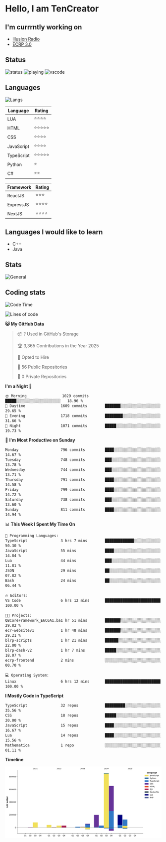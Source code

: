 # Hello, I am TenCreator

## I'm currrntly working on
- [Illusion Radio](https://illusionradio.co.uk/)
- [ECRP 3.0](http://github.com/Emerald-Coast-Roleplay/)

## Status
![status](https://api.statusbadges.me/badge/status/518334475038359555?simple=true&style=for-the-badge)
![playing](https://api.statusbadges.me/badge/playing/518334475038359555?style=for-the-badge)
![vscode](https://api.statusbadges.me/badge/vscode/518334475038359555?style=for-the-badge)

## Languages
![Langs](https://github-readme-stats.vercel.app/api/top-langs/?username=tencreator&layout=compact&theme=radical)


|Language|Rating|
|--------|------|
|LUA|⭐️⭐️⭐️⭐️|
|HTML|⭐️⭐️⭐️⭐️⭐️|
|CSS|⭐️⭐️⭐️⭐️|
|JavaScript|⭐️⭐️⭐️⭐️|
|TypeScript|⭐️⭐️⭐️⭐️⭐️|
|Python|⭐️|
|C#|⭐️⭐️ |

|Framework|Rating|
|--------|------|
|ReactJS|⭐️⭐️⭐|
|ExpressJS|⭐️⭐️⭐️⭐️|
|NextJS|⭐️⭐️⭐⭐️|

## Languages I would like to learn
- C++
- Java

## Stats
![General](https://github-readme-stats.vercel.app/api?username=tencreator&show_icons=true&theme=radical)

## Coding stats

<!--START_SECTION:waka-->
![Code Time](http://img.shields.io/badge/Code%20Time-613%20hrs%2057%20mins-blue)

![Lines of code](https://img.shields.io/badge/From%20Hello%20World%20I%27ve%20Written-2.3%20million%20lines%20of%20code-blue)

**🐱 My GitHub Data** 

> 📦 ? Used in GitHub's Storage 
 > 
> 🏆 3,365 Contributions in the Year 2025
 > 
> 💼 Opted to Hire
 > 
> 📜 56 Public Repositories 
 > 
> 🔑 0 Private Repositories 
 > 
**I'm a Night 🦉** 

```text
🌞 Morning                1029 commits        █████░░░░░░░░░░░░░░░░░░░░   18.96 % 
🌆 Daytime                1609 commits        ███████░░░░░░░░░░░░░░░░░░   29.65 % 
🌃 Evening                1718 commits        ████████░░░░░░░░░░░░░░░░░   31.66 % 
🌙 Night                  1071 commits        █████░░░░░░░░░░░░░░░░░░░░   19.73 % 
```
📅 **I'm Most Productive on Sunday** 

```text
Monday                   796 commits         ████░░░░░░░░░░░░░░░░░░░░░   14.67 % 
Tuesday                  748 commits         ███░░░░░░░░░░░░░░░░░░░░░░   13.78 % 
Wednesday                744 commits         ███░░░░░░░░░░░░░░░░░░░░░░   13.71 % 
Thursday                 791 commits         ████░░░░░░░░░░░░░░░░░░░░░   14.58 % 
Friday                   799 commits         ████░░░░░░░░░░░░░░░░░░░░░   14.72 % 
Saturday                 738 commits         ███░░░░░░░░░░░░░░░░░░░░░░   13.60 % 
Sunday                   811 commits         ████░░░░░░░░░░░░░░░░░░░░░   14.94 % 
```


📊 **This Week I Spent My Time On** 

```text
💬 Programming Languages: 
TypeScript               3 hrs 7 mins        █████████████░░░░░░░░░░░░   50.30 % 
JavaScript               55 mins             ████░░░░░░░░░░░░░░░░░░░░░   14.84 % 
Lua                      44 mins             ███░░░░░░░░░░░░░░░░░░░░░░   11.81 % 
JSON                     29 mins             ██░░░░░░░░░░░░░░░░░░░░░░░   07.82 % 
Bash                     24 mins             ██░░░░░░░░░░░░░░░░░░░░░░░   06.44 % 

🔥 Editors: 
VS Code                  6 hrs 12 mins       █████████████████████████   100.00 % 

🐱‍💻 Projects: 
QBCoreFramework_E6C6A1.ba1 hr 51 mins        ███████░░░░░░░░░░░░░░░░░░   29.82 % 
ecr-websitev1            1 hr 48 mins        ███████░░░░░░░░░░░░░░░░░░   29.21 % 
blrp-scripts             1 hr 21 mins        ██████░░░░░░░░░░░░░░░░░░░   22.00 % 
blrp-dash-v2             1 hr 7 mins         █████░░░░░░░░░░░░░░░░░░░░   18.07 % 
ecrp-frontend            2 mins              ░░░░░░░░░░░░░░░░░░░░░░░░░   00.70 % 

💻 Operating System: 
Linux                    6 hrs 12 mins       █████████████████████████   100.00 % 
```

**I Mostly Code in TypeScript** 

```text
TypeScript               32 repos            █████████░░░░░░░░░░░░░░░░   35.56 % 
CSS                      18 repos            █████░░░░░░░░░░░░░░░░░░░░   20.00 % 
JavaScript               15 repos            ████░░░░░░░░░░░░░░░░░░░░░   16.67 % 
Lua                      14 repos            ████░░░░░░░░░░░░░░░░░░░░░   15.56 % 
Mathematica              1 repo              ░░░░░░░░░░░░░░░░░░░░░░░░░   01.11 % 
```



**Timeline**

![Lines of Code chart](https://raw.githubusercontent.com/tencreator/tencreator/main/assets/bar_graph.png)


<!--END_SECTION:waka-->
